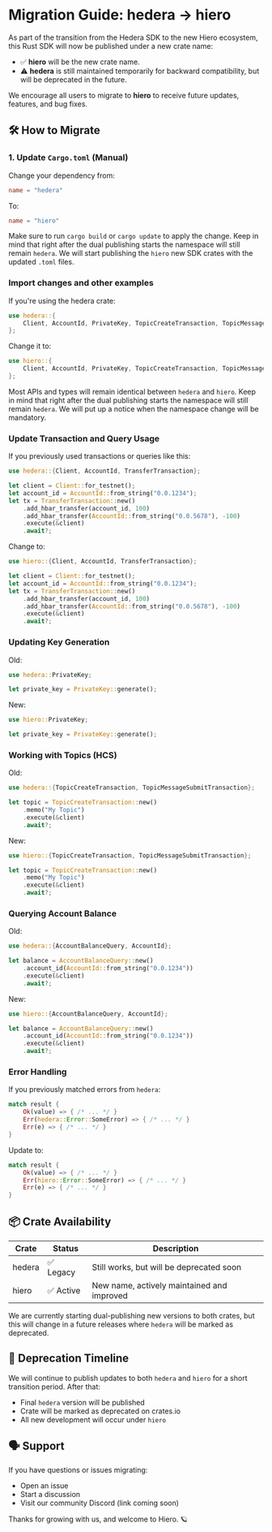 # Migration Guide: hedera → hiero

As part of the transition from the Hedera SDK to the new Hiero ecosystem, this Rust SDK will now be published under a new crate name:

-   ✅ **hiero** will be the new crate name.
-   ⚠️ **hedera** is still maintained temporarily for backward compatibility, but will be deprecated in the future.

We encourage all users to migrate to **hiero** to receive future updates, features, and bug fixes.

## 🛠 How to Migrate

### 1. Update `Cargo.toml` (Manual)

Change your dependency from:

```toml
name = "hedera"
```

To:

```toml
name = "hiero"
```

Make sure to run `cargo build` or `cargo update` to apply the change. Keep in mind that right after the dual publishing
starts the namespace will still remain `hedera`. We will start publishing the `hiero` new SDK crates with the updated `.toml`
files.

### Import changes and other examples

If you're using the hedera crate:

```rust
use hedera::{
    Client, AccountId, PrivateKey, TopicCreateTransaction, TopicMessageQuery, TopicMessageSubmitTransaction,
};
```

Change it to:

```rust
use hiero::{
    Client, AccountId, PrivateKey, TopicCreateTransaction, TopicMessageQuery, TopicMessageSubmitTransaction,
};
```

Most APIs and types will remain identical between `hedera` and `hiero`. Keep in mind that right after the dual publishing
starts the namespace will still remain `hedera`. We will put up a notice when the namespace change will be mandatory.

### Update Transaction and Query Usage

If you previously used transactions or queries like this:

```rust
use hedera::{Client, AccountId, TransferTransaction};

let client = Client::for_testnet();
let account_id = AccountId::from_string("0.0.1234");
let tx = TransferTransaction::new()
    .add_hbar_transfer(account_id, 100)
    .add_hbar_transfer(AccountId::from_string("0.0.5678"), -100)
    .execute(&client)
    .await?;
```

Change to:

```rust
use hiero::{Client, AccountId, TransferTransaction};

let client = Client::for_testnet();
let account_id = AccountId::from_string("0.0.1234");
let tx = TransferTransaction::new()
    .add_hbar_transfer(account_id, 100)
    .add_hbar_transfer(AccountId::from_string("0.0.5678"), -100)
    .execute(&client)
    .await?;
```

### Updating Key Generation

Old:

```rust
use hedera::PrivateKey;

let private_key = PrivateKey::generate();
```

New:

```rust
use hiero::PrivateKey;

let private_key = PrivateKey::generate();
```

### Working with Topics (HCS)

Old:

```rust
use hedera::{TopicCreateTransaction, TopicMessageSubmitTransaction};

let topic = TopicCreateTransaction::new()
    .memo("My Topic")
    .execute(&client)
    .await?;
```

New:

```rust
use hiero::{TopicCreateTransaction, TopicMessageSubmitTransaction};

let topic = TopicCreateTransaction::new()
    .memo("My Topic")
    .execute(&client)
    .await?;
```

### Querying Account Balance

Old:

```rust
use hedera::{AccountBalanceQuery, AccountId};

let balance = AccountBalanceQuery::new()
    .account_id(AccountId::from_string("0.0.1234"))
    .execute(&client)
    .await?;
```

New:

```rust
use hiero::{AccountBalanceQuery, AccountId};

let balance = AccountBalanceQuery::new()
    .account_id(AccountId::from_string("0.0.1234"))
    .execute(&client)
    .await?;
```

### Error Handling

If you previously matched errors from `hedera`:

```rust
match result {
    Ok(value) => { /* ... */ }
    Err(hedera::Error::SomeError) => { /* ... */ }
    Err(e) => { /* ... */ }
}
```

Update to:

```rust
match result {
    Ok(value) => { /* ... */ }
    Err(hiero::Error::SomeError) => { /* ... */ }
    Err(e) => { /* ... */ }
}
```

## 📦 Crate Availability

| Crate  | Status    | Description                                |
| ------ | --------- | ------------------------------------------ |
| hedera | ✅ Legacy | Still works, but will be deprecated soon   |
| hiero  | ✅ Active | New name, actively maintained and improved |

We are currently starting dual-publishing new versions to both crates, but this will change in a future releases where `hedera` will be marked as deprecated.

## 📅 Deprecation Timeline

We will continue to publish updates to both `hedera` and `hiero` for a short transition period. After that:

-   Final `hedera` version will be published
-   Crate will be marked as deprecated on crates.io
-   All new development will occur under `hiero`

## 🗣 Support

If you have questions or issues migrating:

-   Open an issue
-   Start a discussion
-   Visit our community Discord (link coming soon)

Thanks for growing with us, and welcome to Hiero. 🪐
